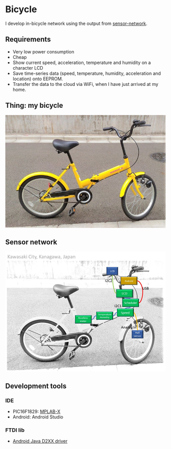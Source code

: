 # Bicycle

I develop in-bicycle network using the output from [sensor-network](https://github.com/araobp/sensor-network).

## Requirements

- Very low power consumption
- Cheap
- Show current speed, acceleration, temperature and humidity on a character LCD
- Save time-series data (speed, temperature, humidity, acceleration and location) onto EEPROM.
- Transfer the data to the cloud via WiFi, when I have just arrived at my home.

## Thing: my bicycle

![bicycle](./doc/bicycle.jpg)

## Sensor network

![network](./doc/network.jpg)

## Development tools

### IDE
- PIC16F1829: [MPLAB-X](http://www.microchip.com/mplab/mplab-x-ide)
- Android: Android Studio

### FTDI lib
- [Android Java D2XX driver](http://www.ftdichip.com/Drivers/D2XX.htm)
